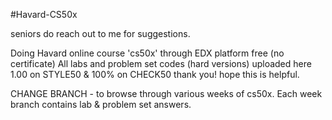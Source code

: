 #Havard-CS50x

seniors do reach out to me for suggestions.

Doing Havard online course 'cs50x' through EDX platform free (no certificate)
All labs and problem set codes (hard versions) uploaded here 1.00 on STYLE50 & 100% on CHECK50
thank you! hope this is helpful.

CHANGE BRANCH - to browse through various weeks of cs50x. Each week branch contains lab & problem set answers. 
